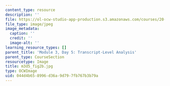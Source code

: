 ```yaml
---
content_type: resource
description: ''
file: https://ol-ocw-studio-app-production.s3.amazonaws.com/courses/20-109-laboratory-fundamentals-in-biological-engineering-spring-2010/044d4b658996d36a9d797fb767b3b79a_m3d5_fig2b.jpg
file_type: image/jpeg
image_metadata:
  caption: ''
  credit: ''
  image-alt: ''
learning_resource_types: []
parent_title: 'Module 3, Day 5: Transcript-Level Analysis'
parent_type: CourseSection
resourcetype: Image
title: m3d5_fig2b.jpg
type: OCWImage
uid: 044d4b65-8996-d36a-9d79-7fb767b3b79a
---
```


